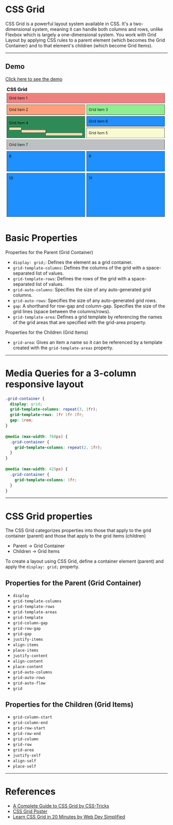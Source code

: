# CSS Grid

CSS Grid is a powerful layout system available in CSS. It's a two-dimensional system, meaning it can handle both columns and rows, unlike Flexbox which is largely a one-dimensional system.
You work with Grid Layout by applying CSS rules to a parent element (which becomes the Grid Container) and to that element's children (which become Grid Items).

---

## Demo

[Click here to see the demo](https://stefanoturcarelli.github.io/grid/)

![Screenshot](./assets/media/screenshots/new-image.png)

# Basic Properties

Properties for the Parent (Grid Container)

- `display: grid;`: Defines the element as a grid container.
- `grid-template-columns`: Defines the columns of the grid with a space-separated list of values.
- `grid-template-rows`: Defines the rows of the grid with a space-separated list of values.
- `grid-auto-columns`: Specifies the size of any auto-generated grid columns.
- `grid-auto-rows`: Specifies the size of any auto-generated grid rows.
- `gap`: A shorthand for row-gap and column-gap. Specifies the size of the grid lines (space between the columns/rows).
- `grid-template-area`: Defines a grid template by referencing the names of the grid areas that are specified with the grid-area property.

Properties for the Children (Grid Items)

- `grid-area`: Gives an item a name so it can be referenced by a template created with the `grid-template-areas` property.

---

# Media Queries for a 3-column responsive layout

```css
.grid-container {
  display: grid;
  grid-template-columns: repeat(3, 1fr);
  grid-template-rows: 1fr 1fr 1fr;
  gap: 1rem;
}

@media (max-width: 768px) {
  .grid-container {
    grid-template-columns: repeat(2, 1fr);
  }
}

@media (max-width: 425px) {
  .grid-container {
    grid-template-columns: 1fr;
  }
}
```

---

# CSS Grid properties

The CSS Grid categorizes properties into those that apply to the grid container (parent) and those that apply to the grid items (children)

- Parent -> Grid Container
- Children -> Grid Items

To create a layout using CSS Grid, define a container element (parent) and apply the `display: grid;` property.

## Properties for the Parent (Grid Container)

- `display`
- `grid-template-columns`
- `grid-template-rows`
- `grid-template-areas`
- `grid-template`
- `grid-column-gap`
- `grid-row-gap`
- `grid-gap`
- `justify-items`
- `align-items`
- `place-items`
- `justify-content`
- `align-content`
- `place-content`
- `grid-auto-columns`
- `grid-auto-rows`
- `grid-auto-flow`
- `grid`

## Properties for the Children (Grid Items)

- `grid-column-start`
- `grid-column-end`
- `grid-row-start`
- `grid-row-end`
- `grid-column`
- `grid-row`
- `grid-area`
- `justify-self`
- `align-self`
- `place-self`

---

# References

- [A Complete Guide to CSS Grid by CSS-Tricks](https://css-tricks.com/snippets/css/complete-guide-grid/#aa-grid-properties)
- [CSS Grid Poster](https://css-tricks.com/wp-content/uploads/2022/02/css-grid-poster.png)
- [Learn CSS Grid in 20 Minutes by Web Dev Simplified](https://www.youtube.com/watch?v=9zBsdzdE4sM)
